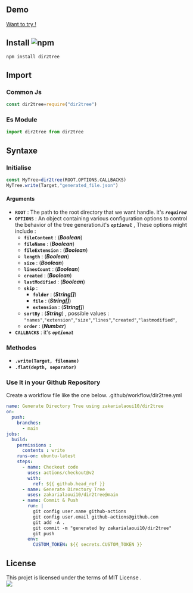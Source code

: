 ## Demo           
[Want to try !](https://replit.com/@zakariaelalaoui/dir2tree#generated.json) 
## Install ![npm](https://img.shields.io/npm/v/dir2tree)
```bash 
npm install dir2tree
```
## Import
### Common Js
```js
const dir2tree=require("dir2tree")
```
### Es Module
```js
import dir2tree from dir2tree
```
## Syntaxe
### Initialise
```js
const MyTree=dir2tree(ROOT,OPTIONS,CALLBACKS)
MyTree.write(Target,"generated_file.json")
```
#### Arguments
- **`ROOT`** : The path to the root directory that we want handle. it's ***`required`***
- **`OPTIONS`** : An object containing various configuration options to control the behavior of the tree generation.it's ***`optional`*** , These options might include :
  - **`fileContent`** : (***Boolean***)
  - **`fileName`** : (***Boolean***)
  - **`fileExtension`** : (***Boolean***)
  - **`length`** : (***Boolean***)
  - **`size`** : (***Boolean***)
  - **`linesCount`** : (***Boolean***)
  - **`created`** : (***Boolean***)
  - **`lastModified`** : (***Boolean***)
  - **`skip`** :
    - **`folder`** : (***String[]***)
    - **`file`** : (***String[]***)
    - **`extension`** : (***String[]***)
  - **`sortBy`** : (***String***) , possible values : `"names"`,`"extension"`,`"size"`,`"lines"`,`"created"`,`"lastmodified"`,
  - **`order`** : (***Number***)
- **`CALLBACKS`** : it's ***`optional`***
### Methodes
- **`.write(Target, filename)`**
- **`.flat(depth, separator)`**
### Use It in your Github Repository
Create a workflow file like the one below.
.github/workflow/dir2tree.yml
```yml
name: Generate Directory Tree using zakarialaoui10/dir2tree
on:
  push: 
    branches:
      - main
jobs:
  build:
    permissions :
      contents : write
    runs-on: ubuntu-latest
    steps:
      - name: Checkout code
        uses: actions/checkout@v2
        with:
          ref: ${{ github.head_ref }}
      - name: Generate Directory Tree
        uses: zakarialaoui10/dir2tree@main
      - name: Commit & Push
        run: |
          git config user.name github-actions
          git config user.email github-actions@github.com
          git add -A .
          git commit -m "generated by zakarialaoui10/dir2tree"
          git push
        env:
          CUSTOM_TOKEN: ${{ secrets.CUSTOM_TOKEN }}
```
## License 
This projet is licensed under the terms of MIT License .<br>
<img src="https://img.shields.io/github/license/zakarialaoui10/zikojs?color=rgb%2820%2C21%2C169%29">

<!-- jsdoc --> 
